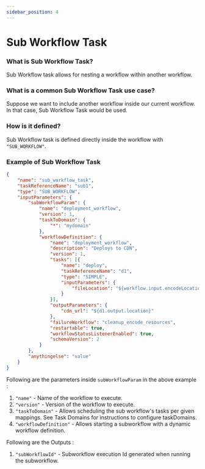 ```yaml
---
sidebar_position: 4
---
```


# Sub Workflow Task


### What is Sub Workflow Task?

Sub Workflow task allows for nesting a workflow within another workflow.

### What is a common Sub Workflow Task use case?

Suppose we want to include another workflow inside our current workflow. In that 
case, Sub Workflow Task would be used.

### How is it defined?

Sub Workflow task is defined directly inside the workflow with `"SUB_WORKFLOW"`.

### Example of Sub Workflow Task

```json
{
    "name": "sub_workflow_task",
    "taskReferenceName": "sub1",
    "type": "SUB_WORKFLOW",
    "inputParameters": {
        "subWorkflowParam": {
            "name": "deployment_workflow",
            "version": 1,
            "taskToDomain": {
                "*": "mydomain"
            },
            "workflowDefinition": {
                "name": "deployment_workflow",
                "description": "Deploys to CDN",
                "version": 1,
                "tasks": [{
                    "name": "deploy",
                    "taskReferenceName": "d1",
                    "type": "SIMPLE",
                    "inputParameters": {
                        "fileLocation": "${workflow.input.encodeLocation}"
                    }
                }],
                "outputParameters": {
                    "cdn_url": "${d1.output.location}"
                },
                "failureWorkflow": "cleanup_encode_resources",
                "restartable": true,
                "workflowStatusListenerEnabled": true,
                "schemaVersion": 2
            }
        },
        "anythingelse": "value"
    }
}
```

Following are the parameters inside `subWorkflowParam` in the above example :

1. `"name"` - Name of the workflow to execute.
2. `"version"` - Version of the workflow to execute.
3. `"taskToDomain"` - Allows scheduling the sub workflow's tasks per given mappings. 
See Task Domains for instructions to configure taskDomains.
4. `"workflowDefinition"` - Allows starting a subworkflow with a dynamic 
workflow definition.

Following are the Outputs :

1. `"subWorkflowId"` - Subworkflow execution Id generated when 
running the subworkflow.





